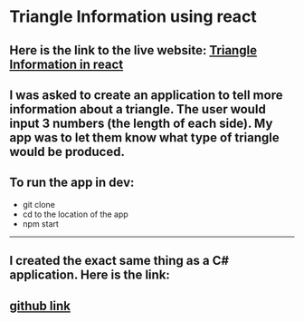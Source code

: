 # Triangle Information using react

## Here is the link to the live website: [Triangle Information in react](https://tylercasperson.github.io/triangle-information/)

## I was asked to create an application to tell more information about a triangle. The user would input 3 numbers (the length of each side). My app was to let them know what type of triangle would be produced.

## To run the app in dev:

- git clone
- cd to the location of the app
- npm start

---

## I created the exact same thing as a C# application. Here is the link:

## [github link](https://github.com/tylercasperson/triangle-information-console)
